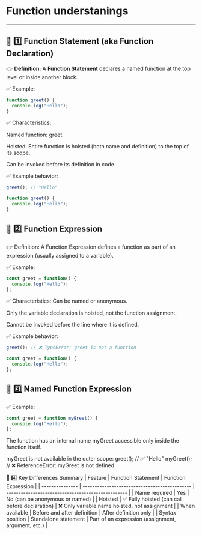 # Function understanings

---

## 🔹 1️⃣ Function Statement (aka Function Declaration)

👉 **Definition:**
A **Function Statement** declares a named function at the top level or inside another block.

✅ Example:
```javascript
function greet() {
  console.log("Hello");
}
```
✅ Characteristics:

Named function: greet.

Hoisted: Entire function is hoisted (both name and definition) to the top of its scope.

Can be invoked before its definition in code.

✅ Example behavior:
```javascript
greet(); // "Hello"

function greet() {
  console.log("Hello");
}
```

## 🔹 2️⃣ Function Expression
👉 Definition:
A Function Expression defines a function as part of an expression (usually assigned to a variable).

✅ Example:
```javascript
const greet = function() {
  console.log("Hello");
};
```

✅ Characteristics:
Can be named or anonymous.

Only the variable declaration is hoisted, not the function assignment.

Cannot be invoked before the line where it is defined.

✅ Example behavior:
```javascript
greet(); // ❌ TypeError: greet is not a function

const greet = function() {
  console.log("Hello");
};
```

## 🔹 3️⃣ Named Function Expression
✅ Example:
```javascript
const greet = function myGreet() {
  console.log("Hello");
};
```

The function has an internal name myGreet accessible only inside the function itself.

myGreet is not available in the outer scope:
greet();     // ✅ "Hello"
myGreet();   // ❌ ReferenceError: myGreet is not defined

🔹 4️⃣ Key Differences Summary
| Feature         | Function Statement                            | Function Expression                                |
| --------------- | --------------------------------------------- | -------------------------------------------------- |
| Name required   | Yes                                           | No (can be anonymous or named)                     |
| Hoisted         | ✅ Fully hoisted (can call before declaration) | ❌ Only variable name hoisted, not assignment       |
| When available  | Before and after definition                   | After definition only                              |
| Syntax position | Standalone statement                          | Part of an expression (assignment, argument, etc.) |
